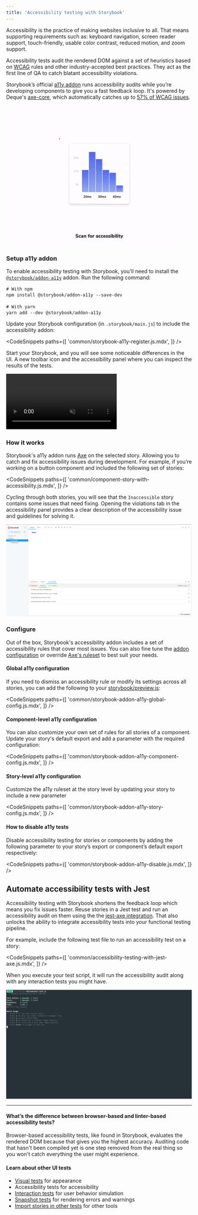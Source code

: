 ```yaml
---
title: 'Accessibility testing with Storybook'
---
```


Accessibility is the practice of making websites inclusive to all. That means supporting requirements such as: keyboard navigation, screen reader support, touch-friendly, usable color contrast, reduced motion, and zoom support.

Accessibility tests audit the rendered DOM against a set of heuristics based on [WCAG](https://www.w3.org/WAI/standards-guidelines/wcag/) rules and other industry-accepted best practices. They act as the first line of QA to catch blatant accessibility violations.

Storybook’s official [a11y addon](https://storybook.js.org/addons/@storybook/addon-a11y) runs accessibility audits while you’re developing components to give you a fast feedback loop. It's powered by Deque's [axe-core](https://github.com/dequelabs/axe-core), which automatically catches up to [57% of WCAG issues](https://www.deque.com/blog/automated-testing-study-identifies-57-percent-of-digital-accessibility-issues/).

![Accessibility testing](./accessibility-testing-storybook.gif)

### Setup a11y addon

To enable accessibility testing with Storybook, you'll need to install the [`@storybook/addon-a11y`](https://storybook.js.org/addons/@storybook/addon-a11y/) addon. Run the following command:

```shell
# With npm
npm install @storybook/addon-a11y --save-dev

# With yarn
yarn add --dev @storybook/addon-a11y
```

Update your Storybook configuration (in `.storybook/main.js`) to include the accessibility addon:

<!-- prettier-ignore-start -->

<CodeSnippets
  paths={[
    'common/storybook-a11y-register.js.mdx',
  ]}
/>

<!-- prettier-ignore-end -->

Start your Storybook, and you will see some noticeable differences in the UI. A new toolbar icon and the accessibility panel where you can inspect the results of the tests.

<video autoPlay muted playsInline loop>
  <source
    src="storybook-a11y-starter-setup-optimized.mp4"
    type="video/mp4"
  />
</video>

### How it works

Storybook's a11y addon runs [Axe](https://github.com/dequelabs/axe-core) on the selected story. Allowing you to catch and fix accessibility issues during development. For example, if you’re working on a button component and included the following set of stories:

<!-- prettier-ignore-start -->

<CodeSnippets
  paths={[
    'common/component-story-with-accessibility.js.mdx',
  ]}
/>

<!-- prettier-ignore-end -->

Cycling through both stories, you will see that the `Inaccessible` story contains some issues that need fixing. Opening the violations tab in the accessibility panel provides a clear description of the accessibility issue and guidelines for solving it.

![Storybook accessibility addon running](./storybook-a11y-addon-unoptimized.png)

### Configure

Out of the box, Storybook's accessibility addon includes a set of accessibility rules that cover most issues. You can also fine tune the [addon configuration](https://github.com/storybookjs/storybook/tree/next/addons/a11y#parameters) or override [Axe's ruleset](https://github.com/storybookjs/storybook/tree/next/addons/a11y#handling-failing-rules) to best suit your needs.

#### Global a11y configuration

If you need to dismiss an accessibility rule or modify its settings across all stories, you can add the following to your [storybook/preview.js](../configure/overview.md#configure-story-rendering):

<!-- prettier-ignore-start -->

<CodeSnippets
  paths={[
    'common/storybook-addon-a11y-global-config.js.mdx',
  ]}
/>

<!-- prettier-ignore-end -->

#### Component-level a11y configuration

You can also customize your own set of rules for all stories of a component. Update your story's default export and add a parameter with the required configuration:

<!-- prettier-ignore-start -->

<CodeSnippets
  paths={[
    'common/storybook-addon-a11y-component-config.js.mdx',
  ]}
/>

<!-- prettier-ignore-end -->

#### Story-level a11y configuration

Customize the a11y ruleset at the story level by updating your story to include a new parameter

<!-- prettier-ignore-start -->

<CodeSnippets
  paths={[
    'common/storybook-addon-a11y-story-config.js.mdx',
  ]}
/>

<!-- prettier-ignore-end -->

#### How to disable a11y tests

Disable accessibility testing for stories or components by adding the following parameter to your story’s export or component’s default export respectively:

<!-- prettier-ignore-start -->

<CodeSnippets
  paths={[
    'common/storybook-addon-a11y-disable.js.mdx',
  ]}
/>

<!-- prettier-ignore-end -->

## Automate accessibility tests with Jest

Accessibility testing with Storybook shortens the feedback loop which means you fix issues faster. Reuse stories in a Jest test and run an accessibility audit on them using the the [jest-axe integration](https://github.com/nickcolley/jest-axe). That also unlocks the ability to integrate accessibility tests into your functional testing pipeline.

For example, include the following test file to run an accessibility test on a story:

<!-- prettier-ignore-start -->

<CodeSnippets
  paths={[
    'common/accessibility-testing-with-jest-axe.js.mdx',
  ]}
/>

<!-- prettier-ignore-end -->

When you execute your test script, it will run the accessibility audit along with any interaction tests you might have.

![Accessibility testing with Jest Axe Core](./jest-accessibility-testing-optimized.png)

---

#### What’s the difference between browser-based and linter-based accessibility tests?

Browser-based accessibility tests, like found in Storybook, evaluates the rendered DOM because that gives you the highest accuracy. Auditing code that hasn't been compiled yet is one step removed from the real thing so you won't catch everything the user might experience.

#### Learn about other UI tests

- [Visual tests](./visual-testing.md) for appearance
- Accessibility tests for accessibility
- [Interaction tests](./interaction-testing.md) for user behavior simulation
- [Snapshot tests](./snapshot-testing.md) for rendering errors and warnings
- [Import stories in other tests](./importing-stories-in-tests.md) for other tools
